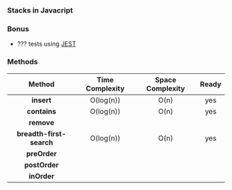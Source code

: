 ### Stacks in Javacript

### Bonus

- ??? tests using [JEST](https://jestjs.io/)

### Methods

|   Method    | Time Complexity | Space Complexity |Ready
| :---------: | :-------------: | :--------------: |:--------------:
|  **insert**   |      O(log(n))       |       O(n)       | yes
|   **contains**   |      O(log(n))       |       O(n)       | yes
|   **remove**   |             |              |
|   **breadth-first-search**   |      O(log(n))       |       O(n)       | yes
| **preOrder** |             |             |
|  **postOrder**  |             |             |
|   **inOrder**   |            |             |


